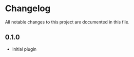 # Changelog

All notable changes to this project are documented in this file.

## 0.1.0

- Initial plugin
